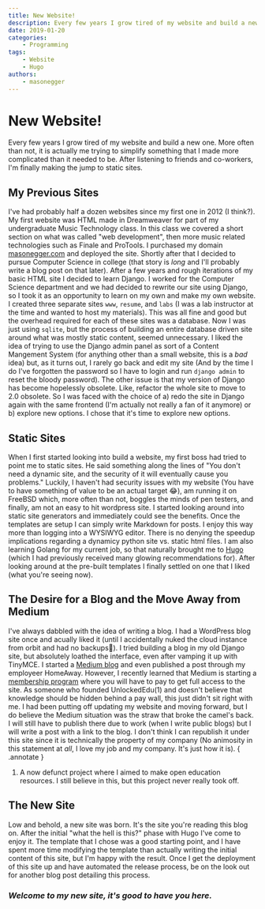 ```yaml
---
title: New Website!
description: Every few years I grow tired of my website and build a new one. Here's what I did this time.
date: 2019-01-20
categories:
    - Programming
tags: 
    - Website
    - Hugo
authors:
    - masonegger
---
```


# New Website!

Every few years I grow tired of my website and build a new one.
More often than not, it is actually me trying to simplify something that I
made more complicated than it needed to be. After listening to friends and 
co-workers, I'm finally making the jump to static sites.

<!-- more -->

## My Previous Sites
I've had probably half a dozen websites since my first one in 2012 (I think?). 
My first website was HTML made in Dreamweaver for part of my undergraduate 
Music Technology class. In this class we covered a short section on what was 
called "web development", then more music related technologies such as Finale 
and ProTools. I purchased my domain 
[masonegger.com](https://www.masonegger.com) and deployed the site. Shortly
after that I decided to pursue Computer Science in college (that story is
_long_ and I'll probably write a blog post on that later). After a few years
and rough iterations of my basic HTML site I decided to learn Django. I worked
for the Computer Science department and we had decided to rewrite our site
using Django, so I took it as an opportunity to learn on my own and make my
own website. I created three separate sites `www`, `resume`, and `labs` (I
was a lab instructor at the time and wanted to host my materials). This was all
fine and good but the overhead required for each of these sites was a database.
Now I was just using `sqlite`, but the process of building an entire database
driven site around what was mostly static content, seemed unnecessary. I liked
the idea of trying to use the Django admin panel as sort of a Content Mangement
System (for anything other than a small website, this is a _bad_ idea) but,
as it turns out, I rarely go back and edit my site (And by the time I do I've
forgotten the password so I have to login and run `django admin` to reset the
bloody password). The other issue is that my version of Django has become
hopelessly obsolete. Like, refactor the whole site to move to 2.0 obsolete. So
I was faced with the choice of a) redo the site in Django again with the same
frontend (I'm actually not really a fan of it anymore) or b) explore new
options. I chose that it's time to explore new options.

## Static Sites
When I first started looking into build a website, my first boss had tried to
point me to static sites. He said something along the lines of "You don't need
a dynamic site, and the security of it will eventually cause you problems."
Luckily, I haven't had security issues with my website (You have to have
something of value to be an actual target :joy:), am running it on FreeBSD
which, more often than not, boggles the minds of pen testers, and finally, am 
not an easy to hit wordpress site. I started looking around into static site
generators and immediately could see the benefits. Once the templates are setup
I can simply write Markdown for posts. I enjoy this way more than logging into
a WYSIWYG editor. There is no denying the speedup implications regarding a 
dynamicy python site vs. static html files. I am also learning Golang for my
current job, so that naturally brought me to [Hugo](https://gohugo.io/)
(which I had previously received many glowing recommendations for). After
looking around at the pre-built templates I finally settled on one that I liked
(what you're seeing now).

## The Desire for a Blog and the Move Away from Medium
I've always dabbled with the idea of writing a blog. I had a WordPress blog
site once and acually liked it (until I accidentally nuked the cloud instance
from orbit and had no backups:grimacing:). I tried building a blog in my old
Django site, but absolutely loathed the interface, even after vamping it up
with TinyMCE. I started a [Medium blog](https://medium.com/@masonegger) and
even published a post through my employeer HomeAway. However, I recently
learned that Medium is starting a [membership program](https://medium.com/membership)
 where you will have to pay to get full access to the site. As someone who 
founded UnlockedEdu(1) and
doesn't believe that knowledge should be hidden behind a pay wall, this just
didn't sit right with me. I had been putting off updating my website and moving forward, but I
do believe the Medium situation was the straw that broke the camel's back. I
will still have to publish there due to work (when I write public blogs) but I
will write a post with a link to the blog. I don't think I can republish it
under this site since it is technically the property of my company (No
animosity in this statement at _all_, I love my job and my company. It's just
how it is).
{ .annotate }

1. A now defunct project where I aimed to make open education resources. I still believe in this, but this project never really took off.

## The New Site
Low and behold, a new site was born. It's the site you're reading this blog on.
After the initial "what the hell is this?" phase with Hugo I've come to enjoy
it. The template that I chose was a good starting point, and I have spent more
time modifying the template than actually writing the initial content of this
site, but I'm happy with the result. Once I get the deployment of this site
up and have automated the release process, be on the look out for another blog
post detailing this process.

### _Welcome to my new site, it's good to have you here._
